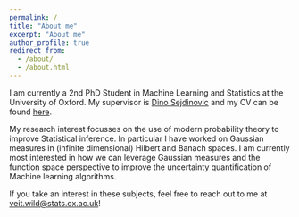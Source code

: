 ```yaml
---
permalink: /
title: "About me"
excerpt: "About me"
author_profile: true
redirect_from: 
  - /about/
  - /about.html
---
```



I am currently a 2nd PhD Student in Machine Learning and Statistics at the University of Oxford. My supervisor is [Dino Sejdinovic](https://www.stats.ox.ac.uk/~sejdinov/) and my CV can be found [here](http://veitwild.github.io/files/cv_wild.pdf).

My research interest focusses on the use of modern probability theory to improve Statistical inference.
In particular I have worked on Gaussian measures in (infinite dimensional) Hilbert and Banach spaces. I am currently most interested in how we can leverage Gaussian measures and the function space perspective to improve the uncertainty quantification of Machine learning algorithms. 

If you take an interest in these subjects, feel free to reach out to me at veit.wild@stats.ox.ac.uk!